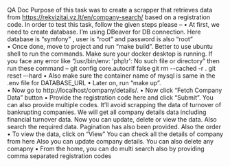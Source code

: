 QA Doc
Purpose of this task was to create a scrapper that retrieves data from https://rekvizitai.vz.lt/en/company-search/ based on a registration code. 
In order to test this task, follow the given steps please –
•	At first, we need to create database. I’m using DBeaver for DB connection. Here database is “symfony” , user is “root” and password is also “root”  
•	Once done, move to project and run “make build”. Better to use ubuntu shell to run the commands. Make sure your docker desktop is running. If you face 
any error like “/usr/bin/env: 'php\r': No such file or directory” then run these command –
    git config core.autocrlf false 
    git rm --cached -r . 
    git reset –-hard
•	Also make sure the container name of mysql is same in the .env file for DATABASE_URL
•	Later on, run “make up”.  
•	Now go to http://localhost/company/details/. 
•	Now click “Fetch Company Data” button
•	Provide the registration code here and click “Submit”. You can also provide multiple codes. It’ll avoid scrapping the data of turnover of bankrupting companies.
We will get all company details data including financial turnover data. Now you can update, delete or view the data. Also search the required data. Pagination has also been provided. Also the order
•	To view the data, click on “View” 
You can check all the details of company from here
Also you can update company details. You can also delete any comapny
•	From the home, you can do multi search also by providing comma separated registration codes  
